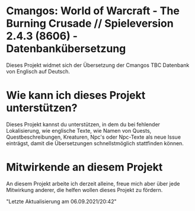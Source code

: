 Cmangos: World of Warcraft - The Burning Crusade // Spieleversion 2.4.3 (8606) - Datenbankübersetzung
=====================================================================================================

Dieses Projekt widmet sich der Übersetzung der Cmangos TBC Datenbank von Englisch
auf Deutsch.



Wie kann ich dieses Projekt unterstützen?
==========================================

Dieses Projekt kannst du unterstützen, in dem du bei fehlender Lokalisierung, wie englische Texte,
wie Namen von Quests, Questbeschreibungen, Kreaturen, Npc's oder Npc-Texte als neue Issue einträgst,
damit die Übersetzungen schnellstmöglich stattfinden können.



Mitwirkende an diesem Projekt
=========================================

An diesem Projekt arbeite ich derzeit alleine, freue mich aber über jede Mitwirkung anderer, die helfen
wollen dieses Projekt zu fördern.



"Letzte Aktualisierung am 06.09.2021/20:42"
